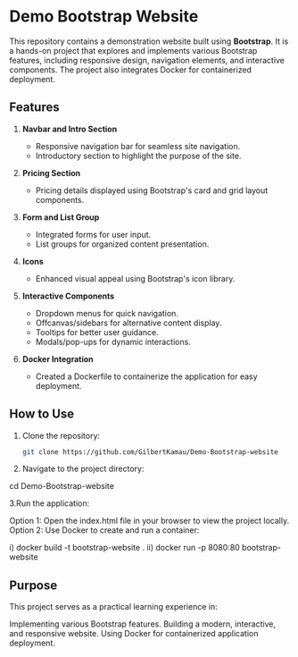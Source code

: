 # Demo Bootstrap Website

This repository contains a demonstration website built using **Bootstrap**. It is a hands-on project that explores and implements various Bootstrap features, including responsive design, navigation elements, and interactive components. The project also integrates Docker for containerized deployment.

## Features

1. **Navbar and Intro Section**
   - Responsive navigation bar for seamless site navigation.
   - Introductory section to highlight the purpose of the site.

2. **Pricing Section**
   - Pricing details displayed using Bootstrap's card and grid layout components.

3. **Form and List Group**
   - Integrated forms for user input.
   - List groups for organized content presentation.

4. **Icons**
   - Enhanced visual appeal using Bootstrap's icon library.

5. **Interactive Components**
   - Dropdown menus for quick navigation.
   - Offcanvas/sidebars for alternative content display.
   - Tooltips for better user guidance.
   - Modals/pop-ups for dynamic interactions.

6. **Docker Integration**
   - Created a Dockerfile to containerize the application for easy deployment.

## How to Use

1. Clone the repository:
   ```bash
   git clone https://github.com/GilbertKamau/Demo-Bootstrap-website
2. Navigate to the project directory:

   
cd Demo-Bootstrap-website

3.Run the application:

Option 1: Open the index.html file in your browser to view the project locally.
Option 2: Use Docker to create and run a container:

   i) docker build -t bootstrap-website .
   ii) docker run -p 8080:80 bootstrap-website

## Purpose
This project serves as a practical learning experience in:

Implementing various Bootstrap features.
Building a modern, interactive, and responsive website.
Using Docker for containerized application deployment.

